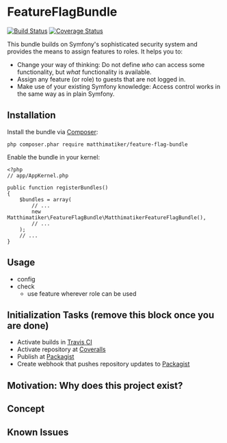 # FeatureFlagBundle #

[![Build Status](https://travis-ci.org/Matthimatiker/FeatureFlagBundle.svg?branch=master)](https://travis-ci.org/Matthimatiker/FeatureFlagBundle)
[![Coverage Status](https://coveralls.io/repos/Matthimatiker/FeatureFlagBundle/badge.svg?branch=master&service=github)](https://coveralls.io/github/Matthimatiker/FeatureFlagBundle?branch=master)

This bundle builds on Symfony's sophisticated security system and provides the means to assign features to roles.
It helps you to:

- Change your way of thinking: Do not define *who* can access some functionality, but *what* functionality is available.
- Assign any feature (or role) to guests that are not logged in.
- Make use of your existing Symfony knowledge: Access control works in the same way as in plain Symfony.

## Installation ##

Install the bundle via [Composer](https://getcomposer.org):

    php composer.phar require matthimatiker/feature-flag-bundle

Enable the bundle in your kernel:

    <?php
    // app/AppKernel.php

    public function registerBundles()
    {
        $bundles = array(
            // ...
            new Matthimatiker\FeatureFlagBundle\MatthimatikerFeatureFlagBundle(),
            // ...
        );
        // ...
    }

## Usage ##

- config
- check
  - use feature wherever role can be used

## Initialization Tasks (remove this block once you are done) ##

- Activate builds in [Travis CI](https://travis-ci.org/)
- Activate repository at [Coveralls](https://coveralls.io)
- Publish at [Packagist](https://packagist.org/)
- Create webhook that pushes repository updates to [Packagist](https://packagist.org/)

## Motivation: Why does this project exist? ##



## Concept ##


## Known Issues ##
